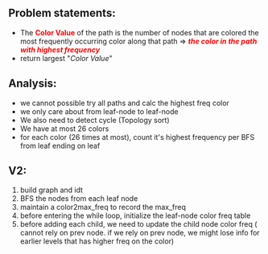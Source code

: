 ## Problem statements:

- The <span style="color:red">**Color Value**</span> of the path is the number of nodes that are colored the most frequently occurring color along that path => <span style="color:red">_**the color in the path with highest frequency**_</span>
- return largest "_Color Value_"

## Analysis:

- we cannot possible try all paths and calc the highest freq color
- we only care about from leaf-node to leaf-node
- We also need to detect cycle (Topology sort)
- We have at most 26 colors
- for each color (26 times at most), count it's highest frequency per BFS from leaf ending on leaf


## V2:
1. build graph and idt
2. BFS the nodes from each leaf node
3. maintain a color2max_freq to record the max_freq 
4. before entering the while loop, initialize the leaf-node color freq table
5. before adding each child, we need to update the child node color freq ( cannot rely on prev node. if we rely on prev node, we might lose info for earlier levels that has higher freq on the color)